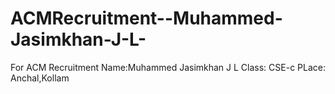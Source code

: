 # ACMRecruitment--Muhammed-Jasimkhan-J-L-
For ACM Recruitment
Name:Muhammed Jasimkhan J L
Class: CSE-c
PLace: Anchal,Kollam

